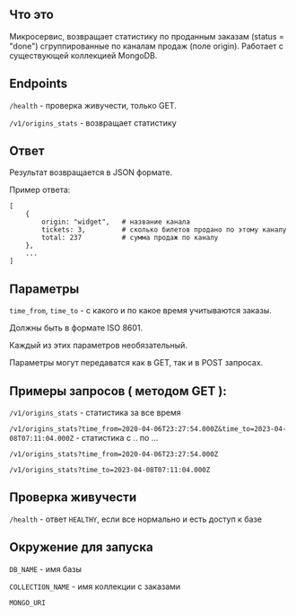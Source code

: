 ## Что это

Микросервис, возвращает статистику по проданным заказам (status = "done") сгруппированные по каналам продаж (поле origin).
Работает с существующей коллекцией MongoDB.

## Endpoints
`/health` -  проверка живучести, только GET.

`/v1/origins_stats` - возвращает статистику

## Ответ
Результат возвращается в JSON формате.

Пример ответа:
```
[
    {
        origin: "widget",   # название канала
        tickets: 3,         # сколько билетов продано по этому каналу
        total: 237          # сумма продаж по каналу
    },
    ...
]
```

## Параметры

`time_from`, `time_to` - с какого и по какое время учитываются заказы.

Должны быть в формате ISO 8601.

Каждый из этих параметров необязательный.

Параметры могут передаватся как в GET, так и в POST запросах.

## Примеры запросов ( методом GET ):

`/v1/origins_stats` - статистика за все время

`/v1/origins_stats?time_from=2020-04-06T23:27:54.000Z&time_to=2023-04-08T07:11:04.000Z` - статистика с .. по ...

`/v1/origins_stats?time_from=2020-04-06T23:27:54.000Z`

`/v1/origins_stats?time_to=2023-04-08T07:11:04.000Z`

## Проверка живучести
`/health` - ответ `HEALTHY`, если все нормально и есть доступ к базе

## Окружение для запуска
`DB_NAME` - имя базы

`COLLECTION_NAME` - имя коллекции с заказами

`MONGO_URI`









